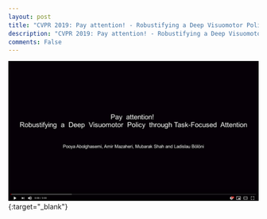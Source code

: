 ```yaml
---
layout: post
title: "CVPR 2019: Pay attention! - Robustifying a Deep Visuomotor Policy throughTask-Focused Visual Attention?"
description: "CVPR 2019: Pay attention! - Robustifying a Deep Visuomotor Policy throughTask-Focused Visual Attention"
comments: False
---
```


[![Pay Attention YouTube Video](../images/video_shot.png)](https://www.youtube.com/watch?v=armz9CfjYRg){:target="_blank"}
